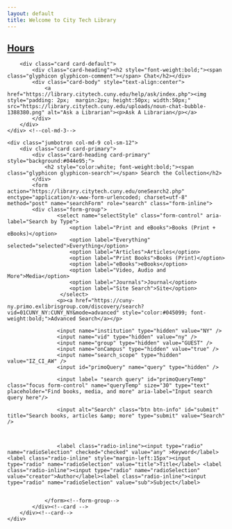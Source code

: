 ```yaml
---
layout: default
title: Welcome to City Tech Library
---
```

<div class="row" style="padding-bottom:10px; width:100%">
	<div class="col-md-3 col-sm-12" style="height:100%; padding-bottom:5px;">
		<div class="card card-info">
			<div class="card-heading"><h2 style="font-weight:bold;"><span class="glyphicon glyphicon-time"></span><a href="https://libcal.citytech.cuny.edu"> Hours</a></h2></div>
				<script src="//ajax.googleapis.com/ajax/libs/jquery/3.6.0/jquery.min.js"></script> 
				<script src="https://citytech-cuny.libcal.com/js/hours_today.js"></script> 
				<div id="s_lc_tdh_4689_10010" style=" font-size:14px;"></div> 
				<script>
					$(function(){ 
						var s_lc_tdh_4689_10010 = new $.LibCalTodayHours( $("#s_lc_tdh_4689_10010"), { iid: 4689, lid: 10010 }); 
					});
				</script> 
				<!-- Please note: The following styles are optional, feel free to modify! //-->
				<style>
					.s-lc-w-today { border-spacing: 0; border-collapse: collapse; width: 100%; }.s-lc-w-today td, .s-lc-w-today th { padding: 8px 5px; }
					.s-lc-w-head { text-align: center; border-bottom: 1px solid #ddd;}
					.s-lc-w-loading { margin-top: 80px; text-align: center; }
					.s-lc-w-sr-only { position: absolute; width: 1px; height: 1px; padding: 0; margin: -1px; overflow: hidden; clip: rect(0, 0, 0, 0); border: 0; }
					.s-lc-w-btn { line-height: 1.5; border-radius: 3px; display: inline-block; padding: 6px 6px; 10px; 0px; margin-bottom: 0; font-size: 12px; font-weight: 400; text-align: center; white-space: nowrap; vertical-align: middle; touch-action: manipulation; cursor: pointer; user-select: none; border: 1px solid #ccc; color: #333; background-color: #fff; display: none; }
					.s-lc-w-btn:active, .s-lc-w-btn:hover { color: #333; background-color: #d4d4d4; border-color: #8c8c8c; display: none;}
					.s-lc-w-previous { float: left;}
					.s-lc-w-next { float: right; }
					.s-lc-w-location td {  font-weight: bold;  }
					.s-lc-w-department {  display: none; } 
					.s-lc-w-name {  display:none; }
					.s-lc-w-times { display: inline; padding-left:45px; }
					.s-lc-w-today-view-link { text-decoration: none; font-size:12px;}
					.s-lc-w-today-view-all { display:none; }
					.s-lc-w-head-pre { padding-top:10px; display:none; }
					.s-lc-hours-note {display:none;}
				</style>
		</div><!-- card-->

		<div class="card card-default">
			<div class="card-heading"><h2 style="font-weight:bold;"><span class="glyphicon glyphicon-comment"></span> Chat</h2></div>
			<div class="card-body" style="text-align:center">
				<a href="https://library.citytech.cuny.edu/help/ask/index.php"><img style="padding: 2px;  margin:2px; height:50px; width:50px;" src="https://library.citytech.cuny.edu/uploads/noun-chat-bubble-1388380.png" alt="Ask a Librarian"><p>Ask A Librarian</p></a>
			</div>
		</div>
	</div> <!--col-md-3-->

<!--SEARCH THE COLLECTION-->
	<div class="jumbotron col-md-9 col-sm-12">
		<div class="card card-primary">
			<div class="card-heading card-primary" style="background:#044e95;">
				<h2 style="color:white; font-weight:bold;"><span class="glyphicon glyphicon-search"></span> Search the Collection</h2>
			</div>
			<form action="https://library.citytech.cuny.edu/oneSearch2.php" enctype="application/x-www-form-urlencoded; charset=utf-8" method="post" name="searchForm" role="search" class="form-inline">
			<div class="form-group">
			        <select name="selectStyle" class="form-control" aria-label="Search by Type">
				        <option label="Print and eBooks">Books (Print + eBooks)</option>
				        <option label="Everything" selected="selected">Everything</option>
				        <option label="Articles">Articles</option>
				        <option label="Print Books">Books (Print)</option>
				        <option label="eBooks">eBooks</option>
				        <option label="Video, Audio and More">Media</option>
		                <option label="Journals">Journal</option>
				        <option label="Site Search">Site</option>
				     </select> 
					<p><a href="https://cuny-ny.primo.exlibrisgroup.com/discovery/search?vid=01CUNY_NY:CUNY_NY&mode=advanced" style="color:#045099; font-weight:bold;">Advanced Search</a></p>

				    <input name="institution" type="hidden" value="NY" /> 
				    <input name="vid" type="hidden" value="ny" /> 
				    <input name="group" type="hidden" value="GUEST" /> 
				    <input name="onCampus" type="hidden" value="true" /> 
				    <input name="search_scope" type="hidden" value="IZ_CI_AW" /> 
				    <input id="primoQuery" name="query" type="hidden" /> 
				    
				    <input label= "search query" id="primoQueryTemp" class="focus form-control" name="queryTemp" size="30" type="text" placeholder="Find books, media, and more" aria-label="Input search query here"/>
		    		
		    		<input alt="Search" class="btn btn-info" id="submit" title="Search books, articles &amp; more" type="submit" value="Search" />



		       		<label class="radio-inline"><input type="radio" name="radioSelection" checked="checked" value="any" >Keyword</label><label class="radio-inline" style="margin-left:15px"><input type="radio" name="radioSelection" value="title">Title</label> <label class="radio-inline"><input type="radio" name="radioSelection" value="creator">Author</label><label class="radio-inline"><input type="radio" name="radioSelection" value="sub">Subject</label>


				</form><!--form-group-->
			</div><!--card -->
		</div><!--card-->
	</div>
</div><!--row-->


<div class="row" style="padding: 0px 0px 10px 0px;">
	<div class="col-md-12 col-sm-12" style="padding-bottom:10px;">
		<div class="card card-success">
			<div class="card-heading" style="background:#ffa815">
				<h2 style="font-weight:bold;"><span class="glyphicon glyphicon-education"></span> Start Your Research</h2>
		 	</div>
  			<div class="card-body" style="text-align:center;">
				<div class="row">
				    <div class="col-md-3 col-center" style="padding:5px;">
				    	<a href="https://libguides.citytech.cuny.edu/"><img style="padding: 2px; margin:2px; height:100px; width:100px;" src="https://library.citytech.cuny.edu/uploads/noun-research-5090533%281%29.png" alt="Access research guides"><p>Research Guides</a></p>
				    </div>
				    <div class="col-md-3 col-center" style="padding:5px;">
				    	<a href="research/articles/subjects/index.php"><img style="padding: 2px;  margin:2px; height:100px; width:100px;" src="https://library.citytech.cuny.edu/uploads/noun-articles-2663651.png" alt="Access articles and databases"><p>Articles & Databases</a></p>
				    </div>
				    <div class="col-md-3 col-center" style="padding:5px;">
				    	<a href="research/eBooks/index.php"><img style="padding: 2px;  margin:2px; height:100px; width:100px;"" src="https://library.citytech.cuny.edu/uploads/noun-ebook-4317312.png" alt="Access eBooks"><p>eBooks</p></a>
				    </div>
				    <div class="col-md-3 col-center" style="padding:5px;">
				    	<a href="https://cuny-ny.primo.exlibrisgroup.com/discovery/jsearch?vid=01CUNY_NY:CUNY_NY"><img style="padding: 2px;  margin:2px; height:100px; width:100px;" src="https://library.citytech.cuny.edu/uploads/noun-magazine-1188936.png" alt="Access journals"><p>Journals</p></a>
				    </div>
				</div><!--row-->
				<br>
				<div class="row" style="padding-bottom:5px;">
	    			<div class="col-md-3 col-center" style="padding:5px;">
	    				<a href="https://libguides.citytech.cuny.edu/er.php?b=c"><img style="padding: 2px;  margin:2px; height:100px; width:100px;" src="https://library.citytech.cuny.edu/uploads/noun-shelves-2208934.png" alt="Access electronic reserves"><p>Electronic Reserves</a></p>
	    			</div>
	    			<div class="col-md-3 col-center" style="padding:5px;">
	    				<a href="https://libguides.citytech.cuny.edu/az.php?t=49467"><img style="padding: 2px;  margin:2px; height:100px; width:100px;" src="https://library.citytech.cuny.edu/uploads/noun-streaming-3320374.png" alt="Access streaming video"><p>Streaming Video</a></p>
	    			</div>
	    			<div class="col-md-3 col-center" style="padding:5px;">
	    				<a href="services/interlibraryLoan/index.php"><img style="padding: 2px;  margin:2px; height:100px; width:100px;" src="https://library.citytech.cuny.edu/uploads/noun-book-delivery-85121.png" alt="Access interlibrary loan"><p>Interlibrary Loan</a></p>
	    			</div>
					<div class="col-md-3 col-center" style="padding:5px;">
						<a href="https://library.citytech.cuny.edu/orientation/"  target="_blank"><img src="https://library.citytech.cuny.edu/uploads/noun-tutorial-2366925.png" alt="Access library tutorials"><p>Tutorials</p></a>
					</div>
				</div><!--row-->
			</div><!--body-->
		</div><!--card-->
	</div><!--col-->
</div><!--row-->

<div class="row" style="padding: 0px 0px 10px 0px; margin-left:5px; width:98%">
	<div class="col-md-8 col-sm-12" style="padding-bottom:10px;">
		<div class="card card-primary">
	 		<div class="card-heading" style="background:#044e95;" ><h2 style="font-weight:bold; color:white;"><span class="glyphicon glyphicon-flash"></span> News & Events</h2></div>
			<?php
			set_time_limit(60);
			date_default_timezone_set('America/New_York');
				$rss = new DOMDocument();
				$rss->load('https://openlab.citytech.cuny.edu/library/feed/');
				$feed = array();
				foreach ($rss->getElementsByTagName('item') as $node) {
					$item = array ( 
						'title' => $node->getElementsByTagName('title')->item(0)->nodeValue,
						'desc' => $node->getElementsByTagName('description')->item(0)->nodeValue,
						'link' => $node->getElementsByTagName('link')->item(0)->nodeValue,
						'date' => $node->getElementsByTagName('pubDate')->item(0)->nodeValue,
						);
					array_push($feed, $item);
				}

			echo '<div class="card-body"><table class="table"><tbody>';

		$limit = 6;
		for($x=0;$x<$limit;$x++) {
			$title = str_replace(' & ', ' &amp; ', $feed[$x]['title']);
			$link = $feed[$x]['link'];
			$description = $feed[$x]['desc'];
	                $date = date('l F d, Y', strtotime($feed[$x]['date']));

	                $description = rtrim(mb_strimwidth($description, 0, 250, "..."));

			echo '<tr><td><p><span style="font-weight:bold;">'.$date.'</span><br><a href="'.$link.'" title="'.$title.'" style="font-weight:bold;">'.$title.'</a></p><p>'.$description.'</p><p><a class="btn btn-default" href="'.$link.'" role="button">Read more</a></p></td></tr>';
		}
	       echo '<tr><td align="right"><a href="http://openlab.citytech.cuny.edu/library"><p>More News...</p></a></tr></td>';
		echo '</tbody></table></div>';
	?>
	</div>
	</div>

	<div class="col-md-4 col-sm-12">
	<div class="card card-warning">
	  <div class="card-heading"  style="background:#ffa815"><h2 style="font-weight:bold;"><span class="glyphicon glyphicon-blackboard"></span> Workshops</h2></div>
	  <div class="card-body" style="height:100%;">
	<div id="api_upc_cid17264_iid4689"></div><script src="https://libcal.citytech.cuny.edu/api_events.php?m=upc&cid=17264&audience=&c=&d=&l=5&target=_blank&simple=agenda&context=object&format=js"> </script>
	</div><!--bod-->
	</div><!--card-->

	<div class="card card-primary">
	  <div class="card-heading" style="background:#044e95;"><h2 style="font-weight:bold; color:white;"><span class="glyphicon glyphicon-globe"></span> Explore</h2></div>
	  <div class="card-body">
	<div class="row"  style="text-align:center;">
	<div style="padding: 15px;"><a href="https://cuny-ny.primo.exlibrisgroup.com/discovery/collectionDiscovery?vid=01CUNY_NY:CUNY_NY" target="_blank"><img src="https://library.citytech.cuny.edu/uploads/noun-book-shelf-2174494%281%29.png" alt="Featured Collections"><br>Featured Collections</a></div>
	<div style="padding: 15px;"><a href="https://libguides.citytech.cuny.edu/exhibits" target="_blank"><img src="https://library.citytech.cuny.edu/uploads/noun-exhibit-648083.png" alt="Access library exhibits"><br>Library Exhibits</a></div>
	<div style="padding: 15px;"><a href="https://academicworks.cuny.edu/ny_pubs/"  target="_blank"><img src="https://library.citytech.cuny.edu/uploads/noun-academic-1544056.png" alt="Access CUNY Academic Works"><br>Academic Works</a></div>
	</div>
	<div class="row"  style="text-align:center;">
	<div style="padding: 15px;"><a href="https://openlab.citytech.cuny.edu/oerresources/"  target="_blank"><img src="https://library.citytech.cuny.edu/uploads/noun-reading-book-4822569.png" alt="Access open educational resources"><br>Open Educational Resources</a></div>
	</div>
	</div><!--bod-->
	</div><!--card-->
	</div><!--col-->
	</div><!--row-->
